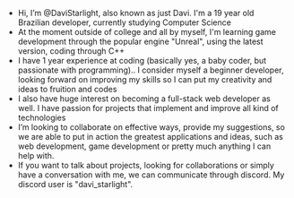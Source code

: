 - Hi, I’m @DaviStarlight, also known as just Davi. I'm a 19 year old Brazilian developer, currently studying Computer Science
- At the moment outside of college and all by myself, I'm learning game development through the popular engine "Unreal", using the latest version, coding through C++
- I have 1 year experience at coding (basically yes, a baby coder, but passionate with programming).. I consider myself a beginner developer, looking forward on improving my skills so I can put my creativity and ideas to fruition and codes
- I also have huge interest on becoming a full-stack web developer as well. I have passion for projects that implement and improve all kind of technologies
- I’m looking to collaborate on effective ways, provide my suggestions, so we are able to put in action the greatest applications and ideas, such as web development, game development or pretty much anything I can help with.
- If you want to talk about projects, looking for collaborations or simply have a conversation with me, we can communicate through discord. My discord user is "davi_starlight".
